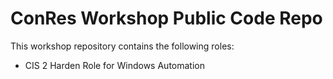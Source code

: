 # ConRes Workshop Public Code Repo

This workshop repository contains the following roles:
 - CIS 2 Harden Role for Windows Automation
